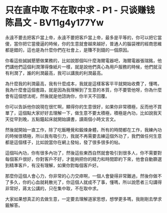 # 只在直中取 不在取中求 - P1 - 只谈赚钱陈昌文 - BV11g4y177Yw

永遠不要去把客戶當上帝，永遠不要把客戶當上帝，最多是平等的，你可以把它當傻，當你把它當傻逼的時候，你的生意就會越來越好，普通人的腦袋裡的經商思維都是錯的，這也是為什麼你們在社會上，是賺不到錢的一個原因。

你看這些誠誠懇懇做業務的，比如說那個叫什麼海爾電器吧，海爾電器張瑞銘，他們講他們這個利潤薄得像紙片一樣，就是說他們真心為用戶服務的時候，他們就沒有利潤了，誰的利潤最高，我可以講我的利潤最高。

為什麼我的利潤最高，我有什麼成本，我就是這樣客客平平就開始收費了，懂嗎，我為什麼會這個套路，就是因為我理解到了生意的本質，你不要管他呀，你為什麼會有這個想法呢，然後就是他諮詢你，你半天不回覆。

你可以告訴他你說現在很忙啊，顯得你的生意很好，如果你非常積極，反而他不買單了，這個點大家好好去理解一下，做生意不要太積極，積極是內功，比如說我天天從早到晚，五點鐘起床就開始讀書，讀兩個小時文言文。

然後就開始一直工作，除了吃飯睡覺和鍛煉身體，所有的時間都在工作，我練內功的時候很積極，所以我有吸引力，我就不再需要去練這個外功了，我們做任何生意都是這個樣子，比如說當你在網上發帖，發了很多很多的帖。

這個叫內功，你有很多內功了，然後這些東西自然就會吸引到很多人，你不需要對每個客戶很好，你對客戶不好，才能夠把你的精力和時間節約下來，他會自動篩選到精準客戶，有沒有理解，如果你對每個客戶好。

那麼你這個人會心力，你非常的心力交瘁啊，一個人會變得非常難過，然後你做不了多久，你的心血就耗散光了，你這個人就成不了事，懂嗎，所以說愿者三勾講得非常好，蔣太公講的，只在集中取，不在取中求。

大家如果想真正的去做生意，一定要去理解道家思想，想學更多嗎，我剛剛去學求籤解答。